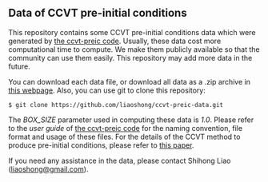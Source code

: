 ## Data of CCVT pre-initial conditions

This repository contains some CCVT pre-initial conditions data
which were generated by [the ccvt-preic code](https://github.com/liaoshong/ccvt-preic).
Usually, these data cost more computational time to compute. We
make them publicly available so that the community can use them easily.
This repository may add more data in the future.

You can download each data file, or download all data as a .zip
archive in [this webpage](https://github.com/liaoshong/ccvt-preic-data).
Also, you can use git to clone this repository:
```
$ git clone https://github.com/liaoshong/ccvt-preic-data.git
```

The *BOX_SIZE* parameter used in computing these data is *1.0*. Please
refer to the *user guide* of [the ccvt-preic code](https://github.com/liaoshong/ccvt-preic)
for the naming convention, file format and usage of these files.
For the details of the CCVT method to produce pre-initial conditions,
please refer to [this paper](https://arxiv.org/abs/1807.03574).

If you need any assistance in the data, please contact Shihong Liao
([liaoshong@gmail.com](mailto:liaoshong@gmail.com)).
